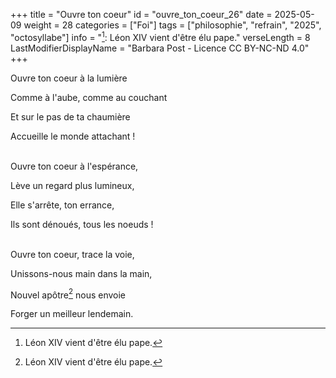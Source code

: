 +++
title = "Ouvre ton coeur"
id = "ouvre_ton_coeur_26"
date = 2025-05-09
weight = 28
categories = ["Foi"]
tags = ["philosophie", "refrain", "2025", "octosyllabe"]
info = "[^1]: Léon XIV vient d'être élu pape."
verseLength = 8
LastModifierDisplayName = "Barbara Post - Licence CC BY-NC-ND 4.0"
+++

Ouvre ton coeur à la lumière

Comme à l'aube, comme au couchant

Et sur le pas de ta chaumière

Accueille le monde attachant !

 \
Ouvre ton coeur à l'espérance,

Lève un regard plus lumineux,

Elle s'arrête, ton errance,

Ils sont dénoués, tous les noeuds !

 \
Ouvre ton coeur, trace la voie,

Unissons-nous main dans la main,

Nouvel apôtre[^1] nous envoie

Forger un meilleur lendemain.
[^1]: Léon XIV vient d'être élu pape.